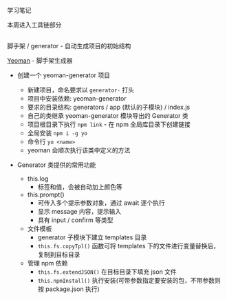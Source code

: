 学习笔记

本周进入工具链部分

##

脚手架 / generator - 自动生成项目的初始结构

[Yeoman](https://yeoman.io/authoring/) - 脚手架生成器

- 创建一个 yeoman-generator 项目

  - 新建项目，命名要求以 `generator-` 打头
  - 项目中安装依赖: yeoman-generator
  - 要求的目录结构: generators / app (默认的子模块) / index.js
  - 自己的类继承 yeoman-generator 模块导出的 Generator 类
  - 项目根目录下执行 `npm link` - 在 npm 全局库目录下创建链接
  - 全局安装 `npm i -g yo`
  - 命令行 `yo <name>`
  - yeoman 会顺次执行该类中定义的方法

- Generator 类提供的常用功能

  - this.log
    - 标签和值，会被自动加上颜色等
  - this.prompt()
    - 可传入多个提示参数对象，通过 await 逐个执行
    - 显示 message 内容，提示输入
    - 具有 input / confirm 等类型
  - 文件模板
    - generator 子模块下建立 templates 目录
    - `this.fs.copyTpl()` 函数可将 templates 下的文件进行变量替换后，复制到目标目录
  - 管理 npm 依赖
    - `this.fs.extendJSON()` 在目标目录下填充 json 文件
    - `this.npmInstall()` 执行安装(可带参数指定要安装的包，不带参数则按 package.json 执行)
